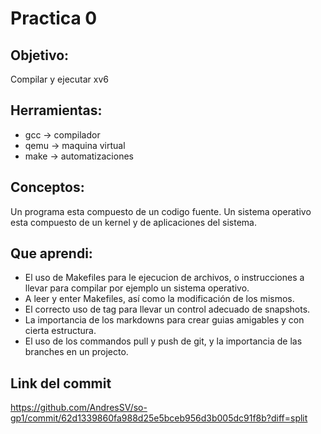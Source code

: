 # Practica 0

## Objetivo:
Compilar y ejecutar xv6

## Herramientas:
* gcc -> compilador
* qemu -> maquina virtual
* make -> automatizaciones

## Conceptos:
Un programa esta compuesto de un codigo fuente.
Un sistema operativo esta compuesto de un kernel y de aplicaciones del sistema.

## Que aprendi:
* El uso de Makefiles para le ejecucion de archivos, o instrucciones a llevar para compilar por ejemplo un sistema operativo.
* A leer y enter Makefiles, así como la modificación de los mismos.
* El correcto uso de tag para llevar un control adecuado de snapshots.
* La importancia de los markdowns para crear guias amigables y con cierta estructura.
* El uso de los commandos pull y push de git, y la importancia de las branches en un projecto.

## Link del commit
https://github.com/AndresSV/so-gp1/commit/62d1339860fa988d25e5bceb956d3b005dc91f8b?diff=split
